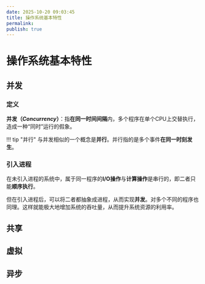 ```yaml
---
date: 2025-10-20 09:03:45
title: 操作系统基本特性
permalink: 
publish: true
---
```


# 操作系统基本特性

## 并发

### 定义

**并发（*Concurrency*）**：指**在同一时间间隔**内，多个程序在单个CPU上交替执行，造成一种“同时”运行的假象。

!!! tip "并行"
    与并发相似的一个概念是**并行**。并行指的是多个事件**在同一时刻发生**。

### 引入进程

在未引入进程的系统中，属于同一程序的**I/O操作**与**计算操作**是串行的，即二者只能**顺序执行**。

但在引入进程后，可以将二者都抽象成进程，从而实现**并发**。对多个不同的程序也同理。这样就能极大地增加系统的吞吐量，从而提升系统资源的利用率。


## 共享

## 虚拟

## 异步